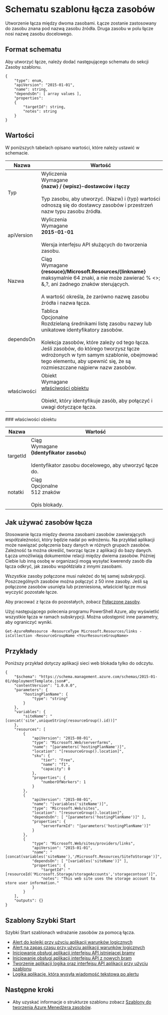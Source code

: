 <properties
   pageTitle="Szablon Menedżera zasobów do łączenia zasobów | Microsoft Azure"
   description="Pokazuje schemat Menedżera zasobów do wdrażania połączeń między zasoby pokrewne za pomocą szablonu."
   services="azure-resource-manager"
   documentationCenter="na"
   authors="tfitzmac"
   manager="timlt"
   editor=""/>

<tags
   ms.service="azure-resource-manager"
   ms.devlang="na"
   ms.topic="article"
   ms.tgt_pltfrm="na"
   ms.workload="na"
   ms.date="04/05/2016"
   ms.author="tomfitz"/>

# <a name="resource-links-template-schema"></a>Schematu szablonu łącza zasobów

Utworzenie łącza między dwoma zasobami. Łącze zostanie zastosowany do zasobu znana pod nazwą zasobu źródła. Druga zasobu w polu łącze nosi nazwę zasobu docelowego.

## <a name="schema-format"></a>Format schematu

Aby utworzyć łącze, należy dodać następującego schematu do sekcji Zasoby szablonu.
    
    {
        "type": enum,
        "apiVersion": "2015-01-01",
        "name": string,
        "dependsOn": [ array values ],
        "properties":
        {
            "targetId": string,
            "notes": string
        }
    }



## <a name="values"></a>Wartości

W poniższych tabelach opisano wartości, które należy ustawić w schemacie.

| Nazwa | Wartość |
| ---- | ---- |
| Typ | Wyliczenia<br />Wymagane<br />**{nazw} / {wpisz}-dostawców i łączy**<br /><br />Typ zasobu, aby utworzyć. {Nazw} i {typ} wartości odnoszą się do dostawcy zasobów i przestrzeń nazw typu zasobu źródła. |
| apiVersion | Wyliczenia<br />Wymagane<br />**2015-01-01**<br /><br />Wersja interfejsu API służących do tworzenia zasobu. |  
| Nazwa | Ciąg<br />Wymagane<br />**{resouce}/Microsoft.Resources/{linkname}**<br /> maksymalnie 64 znaki, a nie może zawierać % <>; &,?, ani żadnego znaków sterujących.<br /><br />A wartość określa, że zarówno nazwę zasobu źródła i nazwa łącza. |
| dependsOn | Tablica<br />Opcjonalne<br />Rozdzielaną średnikami listę zasobu nazwy lub unikatowe identyfikatory zasobów.<br /><br />Kolekcja zasobów, które zależy od tego łącza. Jeśli zasobów, do którego tworzysz łącze wdrożonych w tym samym szablonie, obejmować tego elementu, aby upewnić się, że są rozmieszczane najpierw nazw zasobów. | 
| właściwości | Obiekt<br />Wymagane<br />[właściwości obiektu](#properties)<br /><br />Obiekt, który identyfikuje zasób, aby połączyć i uwagi dotyczące łącza. |  

<a id="properties" />
### <a name="properties-object"></a>właściwości obiektu

| Nazwa | Wartość |
| ------- | ---- |
| targetId | Ciąg<br />Wymagane<br />**{Identyfikator zasobu}**<br /><br />Identyfikator zasobu docelowego, aby utworzyć łącze do. |
| notatki | Ciąg<br />Opcjonalne<br />512 znaków<br /><br />Opis blokady. |


## <a name="how-to-use-the-link-resource"></a>Jak używać zasobów łącza

Stosowanie łącza między dwoma zasobami zasobów zawierających współzależności, który będzie nadal po wdrożeniu. Na przykład aplikacji może nawiązać połączenia bazy danych w różnych grupach zasobów. Zależność ta można określić, tworząc łącze z aplikacji do bazy danych. Łącza umożliwiają dokumentów relacji między dwiema zasobów. Później Ciebie lub inną osobę w organizacji mogą wysyłać kwerendy zasób dla łącza odkryć, jak zasobu współdziała z innymi zasobami.

Wszystkie zasoby połączone musi należeć do tej samej subskrypcji. Poszczególnych zasobów można połączyć z 50 inne zasoby. Jeśli są połączone zasobów usunięta lub przeniesiona, właściciel łącze musi wyczyść pozostałe łącze.

Aby pracować z łącza do pozostałych, zobacz [Połączone zasoby](https://msdn.microsoft.com/library/azure/mt238499.aspx).

Użyj następującego polecenia programu PowerShell Azure, aby wyświetlić wszystkie łącza w ramach subskrypcji. Można udostępnić inne parametry, aby ograniczyć wyniki.

    Get-AzureRmResource -ResourceType Microsoft.Resources/links -isCollection -ResourceGroupName <YourResourceGroupName>

## <a name="examples"></a>Przykłady

Poniższy przykład dotyczy aplikacji sieci web blokada tylko do odczytu.

    {
        "$schema": "https://schema.management.azure.com/schemas/2015-01-01/deploymentTemplate.json#",
        "contentVersion": "1.0.0.0",
        "parameters": {
            "hostingPlanName": {
                "type": "string"
            }
        },
        "variables": {
            "siteName": "[concat('site',uniqueString(resourceGroup().id))]"
        },
        "resources": [
            {
                "apiVersion": "2015-08-01",
                "type": "Microsoft.Web/serverfarms",
                "name": "[parameters('hostingPlanName')]",
                "location": "[resourceGroup().location]",
                "sku": {
                    "tier": "Free",
                    "name": "f1",
                    "capacity": 0
                },
                "properties": {
                    "numberOfWorkers": 1
                }
            },
            {
                "apiVersion": "2015-08-01",
                "name": "[variables('siteName')]",
                "type": "Microsoft.Web/sites",
                "location": "[resourceGroup().location]",
                "dependsOn": [ "[parameters('hostingPlanName')]" ],
                "properties": {
                    "serverFarmId": "[parameters('hostingPlanName')]"
                }
            },
            {
                "type": "Microsoft.Web/sites/providers/links",
                "apiVersion": "2015-01-01",
                "name": "[concat(variables('siteName'),'/Microsoft.Resources/SiteToStorage')]",
                "dependsOn": [ "[variables('siteName')]" ],
                "properties": {
                    "targetId": "[resourceId('Microsoft.Storage/storageAccounts','storagecontoso')]",
                    "notes": "This web site uses the storage account to store user information."
                }
            }
        ],
        "outputs": {}
    }

## <a name="quickstart-templates"></a>Szablony Szybki Start

Szybki Start szablonach wdrażanie zasobów za pomocą łącza.

- [Alert do kolejki przy użyciu aplikacji warunków logicznych](https://azure.microsoft.com/documentation/templates/201-alert-to-queue-with-logic-app)
- [Alert na zapas czasu przy użyciu aplikacji warunków logicznych](https://azure.microsoft.com/documentation/templates/201-alert-to-slack-with-logic-app)
- [Inicjowanie obsługi aplikacji interfejsu API istniejącej bramy](https://azure.microsoft.com/documentation/templates/201-api-app-gateway-existing)
- [Inicjowanie obsługi aplikacji interfejsu API z nowych bram](https://azure.microsoft.com/documentation/templates/201-api-app-gateway-new)
- [Tworzenie aplikacji logika oraz interfejsu API aplikacji przy użyciu szablonu](https://azure.microsoft.com/documentation/templates/201-logic-app-api-app-create)
- [Logika aplikację, która wysyła wiadomość tekstowa po alertu](https://azure.microsoft.com/documentation/templates/201-alert-to-text-message-with-logic-app)


## <a name="next-steps"></a>Następne kroki

- Aby uzyskać informacje o strukturze szablonu zobacz [Szablony do tworzenia Azure Menedżera zasobów](resource-group-authoring-templates.md).
